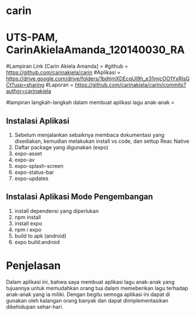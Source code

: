 # carin
# UTS-PAM, CarinAkielaAmanda_120140030_RA

#Lampiran Link [Carin Akiela Amanda] =
#github = https://github.com/carinakiela/carin
#Aplikasi = https://drive.google.com/drive/folders/1bdtjmXDEcqUl9h_e31mjcOO1YxRIsGCt?usp=sharing 
#Laporan = https://github.com/carinakiela/carin/commits?author=carinakiela

#lampiran langkah-langkah dalam membuat aplikasi lagu anak-anak =

## Instalasi Aplikasi
1. Sebelum menjalankan sebaiknya membaca dokumentasi yang disediakan, kemudian melakukan install vs code, dan settup Reac Native
2. Daftar package yang digunakan (expo)
3. expo-asset
4. expo-av
5. expo-splash-screen
6. expo-status-bar
7. expo-updates

## Instalasi Aplikasi Mode Pengembangan
1. install dependensi yang diperlukan
2. npm install
3. install expo
4. npm i expo
5. build to apk (android)
6. expo build:android

# Penjelasan
Dalam aplikasi ini, bahwa saya membuat aplikasi lagu anak-anak yang tujuannya untuk memudahkan orang tua dalam memeberikan lagu terhadap anak-anak yang ia miliki. Dengan begitu semoga aplikasi ini dapat di gunakan oleh kalangan orang banyak dan dapat diimplementasikan dikehidupan sehar-hari.
